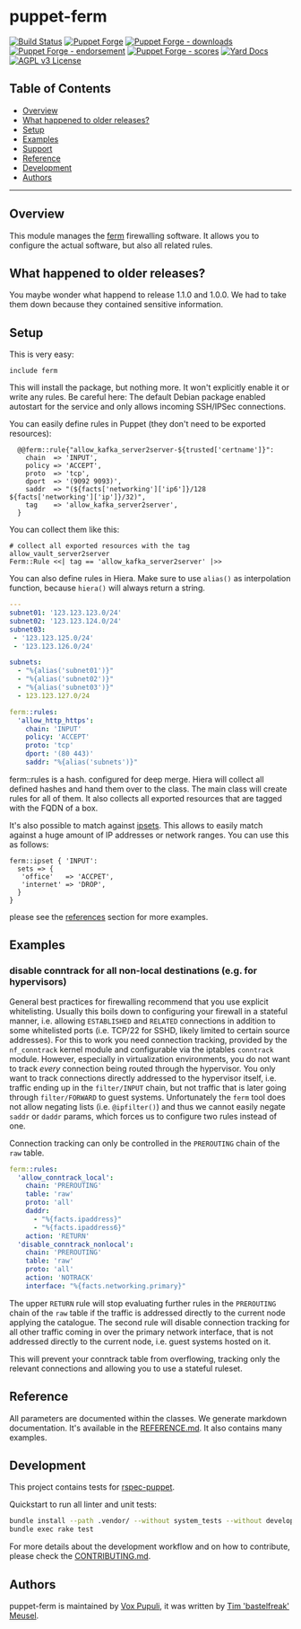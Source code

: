 # puppet-ferm

[![Build Status](https://travis-ci.org/voxpupuli/puppet-ferm.svg?branch=master)](https://travis-ci.org/voxpupuli/puppet-ferm)
[![Puppet Forge](https://img.shields.io/puppetforge/v/puppet/ferm.svg)](https://forge.puppetlabs.com/puppet/ferm)
[![Puppet Forge - downloads](https://img.shields.io/puppetforge/dt/puppet/ferm.svg)](https://forge.puppetlabs.com/puppet/ferm)
[![Puppet Forge - endorsement](https://img.shields.io/puppetforge/e/puppet/ferm.svg)](https://forge.puppetlabs.com/puppet/ferm)
[![Puppet Forge - scores](https://img.shields.io/puppetforge/f/puppet/ferm.svg)](https://forge.puppetlabs.com/puppet/ferm)
[![Yard Docs](https://img.shields.io/badge/yard-docs-blue.svg)](https://voxpupuli.org/puppet-ferm)
[![AGPL v3 License](https://img.shields.io/github/license/voxpupuli/puppet-ferm.svg)](LICENSE)

## Table of Contents

* [Overview](#overview)
* [What happened to older releases?](#what-happenend-to-older-releases)
* [Setup](#setup)
* [Examples](#examples)
* [Support](#support)
* [Reference](#reference)
* [Development](#development)
* [Authors](#authors)

----

## Overview

This module manages the [ferm](http://ferm.foo-projects.org/) firewalling
software. It allows you to configure the actual software, but also all related
rules.

## What happened to older releases?

You maybe wonder what happend to release 1.1.0 and 1.0.0. We had to take them
down because they contained sensitive information.

## Setup

This is very easy:

```puppet
include ferm
```

This will install the package, but nothing more. It won't explicitly enable it
or write any rules. Be careful here: The default Debian package enabled
autostart for the service and only allows incoming SSH/IPSec connections.

You can easily define rules in Puppet (they don't need to be exported resources):

```puppet
  @@ferm::rule{"allow_kafka_server2server-${trusted['certname']}":
    chain  => 'INPUT',
    policy => 'ACCEPT',
    proto  => 'tcp',
    dport  => '(9092 9093)',
    saddr  => "(${facts['networking']['ip6']}/128 ${facts['networking']['ip']}/32)",
    tag    => 'allow_kafka_server2server',
  }
```

You can collect them like this:

```puppet
# collect all exported resources with the tag allow_vault_server2server
Ferm::Rule <<| tag == 'allow_kafka_server2server' |>>
```

You can also define rules in Hiera. Make sure to use `alias()` as interpolation
function, because `hiera()` will always return a string.

```yaml
---
subnet01: '123.123.123.0/24'
subnet02: '123.123.124.0/24'
subnet03:
 - '123.123.125.0/24'
 - '123.123.126.0/24'

subnets:
  - "%{alias('subnet01')}"
  - "%{alias('subnet02')}"
  - "%{alias('subnet03')}"
  - 123.123.127.0/24

ferm::rules:
  'allow_http_https':
    chain: 'INPUT'
    policy: 'ACCEPT'
    proto: 'tcp'
    dport: '(80 443)'
    saddr: "%{alias('subnets')}"
```

ferm::rules is a hash. configured for deep merge. Hiera will collect all
defined hashes and hand them over to the class. The main class will create
rules for all of them. It also collects all exported resources that are tagged
with the FQDN of a box.

It's also possible to match against [ipsets](http://ipset.netfilter.org/). This
allows to easily match against a huge amount of IP addresses or network ranges.
You can use this as follows:

```puppet
ferm::ipset { 'INPUT':
  sets => {
   'office'   => 'ACCPET',
   'internet' => 'DROP',
  }
}
```

please see the [references](#reference) section for more examples.

## Examples

### disable conntrack for all non-local destinations (e.g. for hypervisors)

General best practices for firewalling recommend that you use explicit whitelisting.
Usually this boils down to configuring your firewall in a stateful manner, i.e. allowing `ESTABLISHED` and `RELATED` connections in addition to some whitelisted ports (i.e. TCP/22 for SSHD, likely limited to certain source addresses).
For this to work you need connection tracking, provided by the `nf_conntrack` kernel module and configurable via the iptables `conntrack` module.
However, especially in virtualization environments, you do not want to track *every* connection being routed through the hypervisor.
You only want to track connections directly addressed to the hypervisor itself, i.e. traffic ending up in the `filter/INPUT` chain, but not traffic that is later going through `filter/FORWARD` to guest systems.
Unfortunately the `ferm` tool does not allow negating lists (i.e. `@ipfilter()`) and thus we cannot easily negate `saddr` or `daddr` params, which forces us to configure two rules instead of one.

Connection tracking can only be controlled in the `PREROUTING` chain of the `raw` table.

```yaml
ferm::rules:
  'allow_conntrack_local':
    chain: 'PREROUTING'
    table: 'raw'
    proto: 'all'
    daddr:
      - "%{facts.ipaddress}"
      - "%{facts.ipaddress6}"
    action: 'RETURN'
  'disable_conntrack_nonlocal':
    chain: 'PREROUTING'
    table: 'raw'
    proto: 'all'
    action: 'NOTRACK'
    interface: "%{facts.networking.primary}"
```

The upper `RETURN` rule will stop evaluating further rules in the `PREROUTING` chain of the `raw` table if the traffic is addressed directly to the current node applying the catalogue.
The second rule will disable connection tracking for all other traffic coming in over the primary network interface, that is not addressed directly to the current node, i.e. guest systems hosted on it.

This will prevent your conntrack table from overflowing, tracking only the relevant connections and allowing you to use a stateful ruleset.

## Reference

All parameters are documented within the classes. We generate markdown
documentation. It's available in the [REFERENCE.md](REFERENCE.md). It also
contains many examples.

## Development

This project contains tests for [rspec-puppet](http://rspec-puppet.com/).

Quickstart to run all linter and unit tests:

```bash
bundle install --path .vendor/ --without system_tests --without development --without release
bundle exec rake test
```

For more details about the development workflow and on how to contribute,
please check the [CONTRIBUTING.md](.github/CONTRIBUTING.md).

## Authors

puppet-ferm is maintained by [Vox Pupuli](https://voxpupuli.org), it was written
by [Tim 'bastelfreak' Meusel](https://github.com/bastelfreak).
